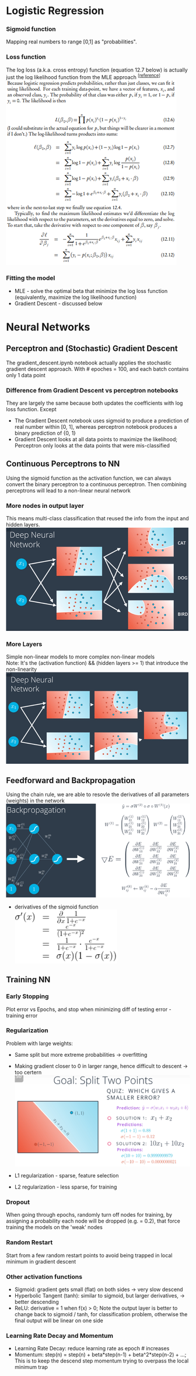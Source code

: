 # Logistic Regression

### Sigmoid function
Mapping real numbers to range [0,1] as "probabilities".

### Loss function
The log loss (a.k.a. cross entropy) function (equation 12.7 below) is actually just the log likelihood function from the MLE approach <sup>[[reference](https://www.stat.cmu.edu/~cshalizi/uADA/12/lectures/ch12.pdf)]</sup>  
![likelihood](./images/likelihood.png)

### Fitting the model
* MLE - solve the optimal beta that minimize the log loss function (equivalently, maximize the log likelihood function)
* Gradient Descent - discussed below

# Neural Networks

## Perceptron and (Stochastic) Gradient Descent
The gradient_descent.ipynb notebook actually applies the stochastic gradient descent approach.
With # epoches = 100, and each batch contains only 1 data point

### Difference from Gradient Descent vs perceptron notebooks
They are largely the same because both updates the coefficients with log loss function. Except
* The Gradient Descent notebook uses sigmoid to produce a prediction of real number within [0, 1], whereas perceptron notebook produces a binary prediction of {0, 1}
* Gradient Descent looks at all data points to maximize the likelihood; Perceptron only looks at the data points that were mis-classified

## Continuous Perceptrons to NN
Using the sigmoid function as the activation function, we can always convert the binary perceptron to a continuous perceptron. Then combining perceptrons will lead to a non-linear neural network 

### More nodes in output layer
This means multi-class classification that reused the info from the input and hidden layers.  
![Multi-Class Classification](./images/multi_nodes.png?raw=true "Multi-Class Classification")

### More Layers 
Simple non-linear models to more complex non-linear models  
Note: It's the (activation function) && (hidden layers >= 1) that introduce the non-linearity  
![More Layers](./images/more_layers.png?raw=true "More Layers")

## Feedforward and Backpropagation
Using the chain rule, we are able to resovle the derivatives of all parameters (weights) in the network  
![backpropagation](./images/backpropagation.png)
* derivatives of the sigmoid function  
![sigmoid_deriv](./images/sigmoid_derivatives.png)

## Training NN
### Early Stopping
Plot error vs Epochs, and stop when minimizing diff of testing error - training error

### Regularization
Problem with large weights:
* Same split but more extreme probabilities -> overfitting
* Making gradient closer to 0 in larger range, hence difficult to descent -> too certern
![regularization_scaling](./images/regularization_scaling_weights.png)

* L1 regularization - sparse, feature selection 
* L2 regularization - less sparse, for training

### Dropout
When going through epochs, randomly turn off nodes for training, by assigning a probability each node will be dropped (e.g. = 0.2), that force training the models on the 'weak' nodes

### Random Restart
Start from a few random restart points to avoid being trapped in local minimum in gradient descent

### Other activation functions
* Sigmoid: gradient gets small (flat) on both sides -> very slow descend
* Hyperbolic Tangent (tanh): similar to sigmoid, but larger derivatives, -> better descending
* ReLU: derivative = 1 when f(x) > 0; Note the output layer is better to change back to sigmoid / tanh, for classification problem, otherwise the final output will be linear on one side

### Learning Rate Decay and Momentum
* Learning Rate Decay: reduce learning rate as epoch # increases
* Momentum: step(n) = step(n) + beta\*step(n-1) + beta^2\*step(n-2) + ...; This is to keep the descend step momentum trying to overpass the local minimum trap






